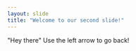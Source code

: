 ```yaml
---
layout: slide
title: "Welcome to our second slide!"
---
```

"Hey there"
Use the left arrow to go back!
